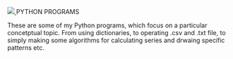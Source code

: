 <a href="https://www.python.org" target="_blank"> <img src="https://img.icons8.com/color/48/000000/python.png"/> </a> 
PYTHON PROGRAMS

These are some of my Python programs, which focus on a particular concetptual topic. From using dictionaries, to operating .csv and .txt file, to simply making some algorithms for calculating series and drwaing specific patterns etc.




